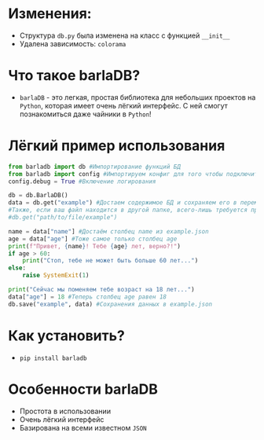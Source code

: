 # Изменения:
- Структура `db.py` была изменена на класс с функцией `__init__`
- Удалена зависимость: `colorama`


# Что такое barlaDB?
- `barlaDB` - это легкая, простая библиотека для небольших проектов на `Python`, которая имеет очень лёгкий интерфейс. С ней смогут познакомиться даже чайники в `Python`!

# Лёгкий пример использования
```python
from barladb import db #Импортирование функций БД
from barladb import config #Импортируем конфиг для того чтобы подключить логирование действий
config.debug = True #Включение логирования

db = db.BarlaDB()
data = db.get("example") #Достаем содержимое БД и сохраняем его в переменную data. Заметьте, что мы не пишем расширение (.json)
#Также, если ваш файл находится в другой папке, всего-лишь требуется прописать другой путь, к примеру
#db.get("path/to/file/example")

name = data["name"] #Достаём столбец name из example.json
age = data["age"] #Тоже самое только столбец age
print(f"Привет, {name}! Тебе {age} лет, верно?!")
if age > 60:
    print("Стоп, тебе не может быть больше 60 лет...")
else:
    raise SystemExit(1)

print("Сейчас мы поменяем тебе возраст на 18 лет...")
data["age"] = 18 #Теперь столбец age равен 18
db.save("example", data) #Сохранения данных в example.json
```
# Как установить?
- `pip install barladb`

# Особенности barlaDB
- Простота в использовании
- Очень лёгкий интерфейс
- Базирована на всеми известном `JSON`
